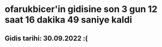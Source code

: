 # ofarukbicer'in gidisine son 3 gun 12 saat 16 dakika 49 saniye kaldi

## Gidis tarihi: 30.09.2022 :(